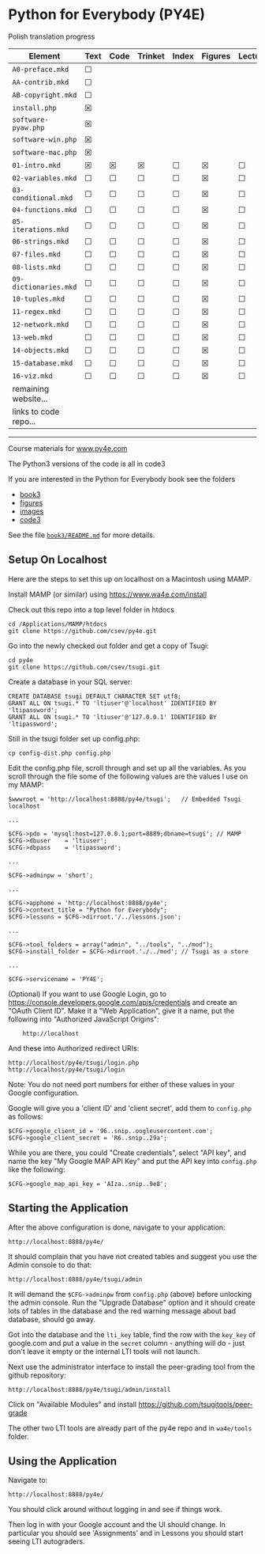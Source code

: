 
Python for Everybody (PY4E)
===========================

Polish translation progress

| Element                | Text | Code | Trinket | Index | Figures | Lectures | YouTube | Autograder | Review |
|------------------------|------|------|-------|-------|---------|----------|---------|------------|--------|
| `A0-preface.mkd`       | ☐    |      |      |       |         |          |         |            | ☐    |
| `AA-contrib.mkd`       | ☐    |      |      |       |         |          |         |            | ☐    |
| `AB-copyright.mkd`     | ☐    |      |      |       |         |          |         |            | ☐    |
| `install.php`          | ☒    |      |      |       |         |          |         |            | ☐    |
| `software-pyaw.php`    | ☒    |      |      |       |         |          |         |            | ☐    |
| `software-win.php`     | ☒    |      |      |       |         |          | ☒      |            | ☐    |
| `software-mac.php`     | ☒    |      |      |       |         |          | ☒      |            | ☐    |
| `01-intro.mkd`         | ☒    | ☒   | ☒    | ☐    | ☒      | ☐        | ☐     | ☐          | ☐    |
| `02-variables.mkd`     | ☐    | ☐   | ☐    | ☐    | ☒      | ☐        | ☐     | ☐          | ☐    |
| `03-conditional.mkd`   | ☐    | ☐   | ☐    | ☐    | ☒      | ☐        | ☐     | ☐          | ☐    |
| `04-functions.mkd`     | ☐    | ☐   | ☐    | ☐    | ☒      | ☐        | ☐     | ☐          | ☐    |
| `05-iterations.mkd`    | ☐    | ☐   | ☐    | ☐    | ☒      | ☐        | ☐     | ☐          | ☐    |
| `06-strings.mkd`       | ☐    | ☐   | ☐    | ☐    | ☒      | ☐        | ☐     | ☐          | ☐    |
| `07-files.mkd`         | ☐    | ☐   | ☐    | ☐    | ☒      | ☐        | ☐     | ☐          | ☐    |
| `08-lists.mkd`         | ☐    | ☐   | ☐    | ☐    | ☒      | ☐        | ☐     | ☐          | ☐    |
| `09-dictionaries.mkd`  | ☐    | ☐   | ☐    | ☐    | ☒      | ☐        | ☐     | ☐          | ☐    |
| `10-tuples.mkd`        | ☐    | ☐   | ☐    | ☐    | ☒      | ☐        | ☐     | ☐          | ☐    |
| `11-regex.mkd`         | ☐    | ☐   | ☐    | ☐    | ☒      | ☐        | ☐     | ☐          | ☐    |
| `12-network.mkd`       | ☐    | ☐   | ☐    | ☐    | ☒      | ☐        | ☐     | ☐          | ☐    |
| `13-web.mkd`           | ☐    | ☐   | ☐    | ☐    | ☒      | ☐        | ☐     | ☐          | ☐    |
| `14-objects.mkd`       | ☐    | ☐   | ☐    | ☐    | ☒      | ☐        | ☐     | ☐          | ☐    |
| `15-database.mkd`      | ☐    | ☐   | ☐    | ☐    | ☒      | ☐        | ☐     | ☐          | ☐    |
| `16-viz.mkd`           | ☐    | ☐   | ☐    | ☐    | ☒      | ☐        | ☐     | ☐          | ☐    |
| remaining website...   |      |      |       |      |         |          |         |            |       |
| links to code repo...  |      |      |       |      |         |          |         |            |       |

----

Course materials for www.py4e.com

The Python3 versions of the code is all in code3

If you are interested in the Python for Everybody book
see the folders

* [book3](book3/)
* [figures](figures/)
* [images](images/)
* [code3](code3/)

See the file [`book3/README.md`](book3/README.md) for more details.

Setup On Localhost
------------------

Here are the steps to set this up on localhost on a Macintosh using MAMP.

Install MAMP (or similar) using https://www.wa4e.com/install

Check out this repo into a top level folder in htdocs

    cd /Applications/MAMP/htdocs
    git clone https://github.com/csev/py4e.git

Go into the newly checked out folder and get a copy of Tsugi:

    cd py4e
    git clone https://github.com/csev/tsugi.git

Create a database in your SQL server:

    CREATE DATABASE tsugi DEFAULT CHARACTER SET utf8;
    GRANT ALL ON tsugi.* TO 'ltiuser'@'localhost' IDENTIFIED BY 'ltipassword';
    GRANT ALL ON tsugi.* TO 'ltiuser'@'127.0.0.1' IDENTIFIED BY 'ltipassword';

Still in the tsugi folder set up config.php:

    cp config-dist.php config.php

Edit the config.php file, scroll through and set up all the variables.  As you scroll through the file
some of the following values are the values I use on my MAMP:

    $wwwroot = 'http://localhost:8888/py4e/tsugi';   // Embedded Tsugi localhost
    
    ...
    
    $CFG->pdo = 'mysql:host=127.0.0.1;port=8889;dbname=tsugi'; // MAMP
    $CFG->dbuser    = 'ltiuser';
    $CFG->dbpass    = 'ltipassword';
    
    ...
    
    $CFG->adminpw = 'short';
    
    ...
    
    $CFG->apphome = 'http://localhost:8888/py4e';
    $CFG->context_title = "Python for Everybody";
    $CFG->lessons = $CFG->dirroot.'/../lessons.json';
    
    ... 
    
    $CFG->tool_folders = array("admin", "../tools", "../mod");
    $CFG->install_folder = $CFG->dirroot.'./../mod'; // Tsugi as a store
    
    ...
    
    $CFG->servicename = 'PY4E';

(Optional) If you want to use Google Login,
go to https://console.developers.google.com/apis/credentials and
create an "OAuth Client ID".  Make it a "Web Application", give it a name,
put the following into "Authorized JavaScript Origins":

        http://localhost

And these into Authorized redirect URIs:

    http://localhost/py4e/tsugi/login.php
    http://localhost/py4e/tsugi/login

Note: You do not need port numbers for either of these values in your Google
configuration.

Google will give you a 'client ID' and 'client secret', add them to `config.php`
as follows:

    $CFG->google_client_id = '96..snip..oogleusercontent.com';
    $CFG->google_client_secret = 'R6..snip..29a';

While you are there, you could "Create credentials", select "API
key", and name the key "My Google MAP API Key" and put the API
key into `config.php` like the following:

    $CFG->google_map_api_key = 'AIza..snip..9e8';

Starting the Application
------------------------

After the above configuration is done, navigate to your application:

    http://localhost:8888/py4e/

It should complain that you have not created tables and suggest you 
use the Admin console to do that:

    http://localhost:8888/py4e/tsugi/admin

It will demand the `$CFG->adminpw` from `config.php` (above) before 
unlocking the admin console.  Run the "Upgrade Database" option and
it should create lots of tables in the database and the red warning
message about bad database, should go away.

Got into the database and the `lti_key` table, find the row with the `key_key`
of google.com and put a value in the `secret` column - anything will do - 
just don't leave it empty or the internal LTI tools will not launch.

Next use the administrator interface to install the peer-grading tool
from the github repository:

    http://localhost:8888/py4e/tsugi/admin/install

Click on "Available Modules" and install https://github.com/tsugitools/peer-grade

The other two LTI tools are already part of the py4e repo and in `wa4e/tools`
folder.

Using the Application
---------------------

Navigate to:

    http://localhost:8888/py4e/

You should click around without logging in and see if things work.

Then log in with your Google account and the UI should change.  In particular you should
see 'Assignments' and in Lessons you should start seeing LTI autograders.

   
